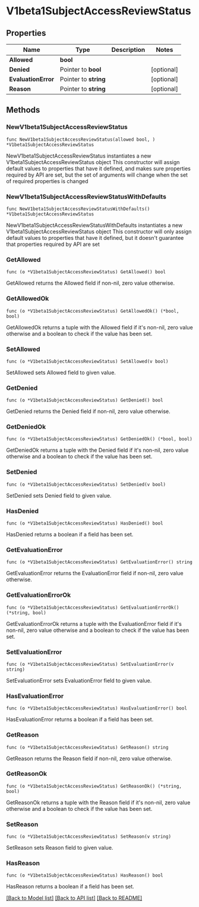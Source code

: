 # V1beta1SubjectAccessReviewStatus

## Properties

Name | Type | Description | Notes
------------ | ------------- | ------------- | -------------
**Allowed** | **bool** |  | 
**Denied** | Pointer to **bool** |  | [optional] 
**EvaluationError** | Pointer to **string** |  | [optional] 
**Reason** | Pointer to **string** |  | [optional] 

## Methods

### NewV1beta1SubjectAccessReviewStatus

`func NewV1beta1SubjectAccessReviewStatus(allowed bool, ) *V1beta1SubjectAccessReviewStatus`

NewV1beta1SubjectAccessReviewStatus instantiates a new V1beta1SubjectAccessReviewStatus object
This constructor will assign default values to properties that have it defined,
and makes sure properties required by API are set, but the set of arguments
will change when the set of required properties is changed

### NewV1beta1SubjectAccessReviewStatusWithDefaults

`func NewV1beta1SubjectAccessReviewStatusWithDefaults() *V1beta1SubjectAccessReviewStatus`

NewV1beta1SubjectAccessReviewStatusWithDefaults instantiates a new V1beta1SubjectAccessReviewStatus object
This constructor will only assign default values to properties that have it defined,
but it doesn't guarantee that properties required by API are set

### GetAllowed

`func (o *V1beta1SubjectAccessReviewStatus) GetAllowed() bool`

GetAllowed returns the Allowed field if non-nil, zero value otherwise.

### GetAllowedOk

`func (o *V1beta1SubjectAccessReviewStatus) GetAllowedOk() (*bool, bool)`

GetAllowedOk returns a tuple with the Allowed field if it's non-nil, zero value otherwise
and a boolean to check if the value has been set.

### SetAllowed

`func (o *V1beta1SubjectAccessReviewStatus) SetAllowed(v bool)`

SetAllowed sets Allowed field to given value.


### GetDenied

`func (o *V1beta1SubjectAccessReviewStatus) GetDenied() bool`

GetDenied returns the Denied field if non-nil, zero value otherwise.

### GetDeniedOk

`func (o *V1beta1SubjectAccessReviewStatus) GetDeniedOk() (*bool, bool)`

GetDeniedOk returns a tuple with the Denied field if it's non-nil, zero value otherwise
and a boolean to check if the value has been set.

### SetDenied

`func (o *V1beta1SubjectAccessReviewStatus) SetDenied(v bool)`

SetDenied sets Denied field to given value.

### HasDenied

`func (o *V1beta1SubjectAccessReviewStatus) HasDenied() bool`

HasDenied returns a boolean if a field has been set.

### GetEvaluationError

`func (o *V1beta1SubjectAccessReviewStatus) GetEvaluationError() string`

GetEvaluationError returns the EvaluationError field if non-nil, zero value otherwise.

### GetEvaluationErrorOk

`func (o *V1beta1SubjectAccessReviewStatus) GetEvaluationErrorOk() (*string, bool)`

GetEvaluationErrorOk returns a tuple with the EvaluationError field if it's non-nil, zero value otherwise
and a boolean to check if the value has been set.

### SetEvaluationError

`func (o *V1beta1SubjectAccessReviewStatus) SetEvaluationError(v string)`

SetEvaluationError sets EvaluationError field to given value.

### HasEvaluationError

`func (o *V1beta1SubjectAccessReviewStatus) HasEvaluationError() bool`

HasEvaluationError returns a boolean if a field has been set.

### GetReason

`func (o *V1beta1SubjectAccessReviewStatus) GetReason() string`

GetReason returns the Reason field if non-nil, zero value otherwise.

### GetReasonOk

`func (o *V1beta1SubjectAccessReviewStatus) GetReasonOk() (*string, bool)`

GetReasonOk returns a tuple with the Reason field if it's non-nil, zero value otherwise
and a boolean to check if the value has been set.

### SetReason

`func (o *V1beta1SubjectAccessReviewStatus) SetReason(v string)`

SetReason sets Reason field to given value.

### HasReason

`func (o *V1beta1SubjectAccessReviewStatus) HasReason() bool`

HasReason returns a boolean if a field has been set.


[[Back to Model list]](../README.md#documentation-for-models) [[Back to API list]](../README.md#documentation-for-api-endpoints) [[Back to README]](../README.md)


